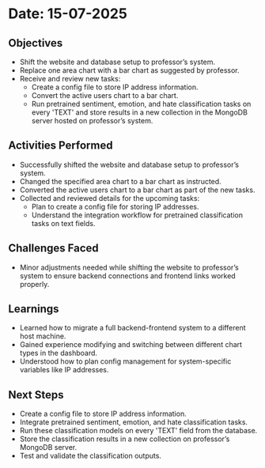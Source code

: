 # Date: 15-07-2025  

## Objectives  

- Shift the website and database setup to professor’s system.
- Replace one area chart with a bar chart as suggested by professor.
- Receive and review new tasks:
  - Create a config file to store IP address information.
  - Convert the active users chart to a bar chart.
  - Run pretrained sentiment, emotion, and hate classification tasks on every 'TEXT' and store results in a new collection in the MongoDB server hosted on professor’s system.

## Activities Performed  

- Successfully shifted the website and database setup to professor’s system.
- Changed the specified area chart to a bar chart as instructed.
- Converted the active users chart to a bar chart as part of the new tasks.
- Collected and reviewed details for the upcoming tasks:
  - Plan to create a config file for storing IP addresses.
  - Understand the integration workflow for pretrained classification tasks on text fields.

## Challenges Faced  

- Minor adjustments needed while shifting the website to professor’s system to ensure backend connections and frontend links worked properly.

## Learnings  

- Learned how to migrate a full backend-frontend system to a different host machine.
- Gained experience modifying and switching between different chart types in the dashboard.
- Understood how to plan config management for system-specific variables like IP addresses.

## Next Steps  

- Create a config file to store IP address information.
- Integrate pretrained sentiment, emotion, and hate classification tasks.
- Run these classification models on every 'TEXT' field from the database.
- Store the classification results in a new collection on professor’s MongoDB server.
- Test and validate the classification outputs.
